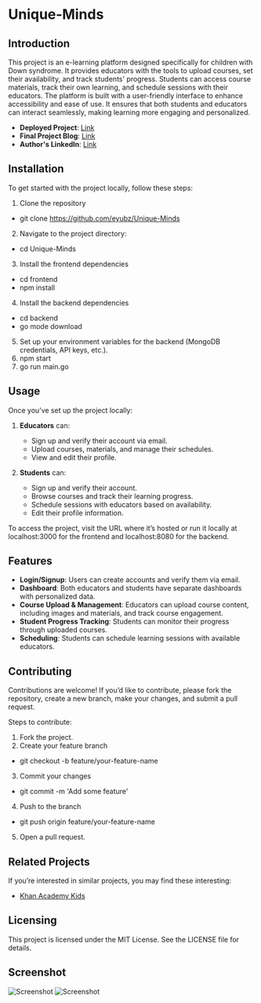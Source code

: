 # **Unique-Minds**

## **Introduction**

This project is an e-learning platform designed specifically for children with Down syndrome. It provides educators with the tools to upload courses, set their availability, and track students' progress. Students can access course materials, track their own learning, and schedule sessions with their educators. The platform is built with a user-friendly interface to enhance accessibility and ease of use. It ensures that both students and educators can interact seamlessly, making learning more engaging and personalized.

- **Deployed Project**: [Link](https://unique-minds.vercel.app/)
- **Final Project Blog**: [Link](https://medium.com/@eyerusalembezu15/my-journey-in-building-unique-minds-an-e-learning-platform-for-children-with-down-syndrome-e4d49bc8b456)
- **Author's LinkedIn**: [Link](https://www.linkedin.com/in/eybz)

## **Installation**

To get started with the project locally, follow these steps:

1.  Clone the repository

- git clone https://github.com/eyubz/Unique-Minds

2.  Navigate to the project directory:

- cd Unique-Minds

3.  Install the frontend dependencies

- cd frontend
- npm install

4. Install the backend dependencies

- cd backend
- go mode download

5.  Set up your environment variables for the backend (MongoDB credentials, API keys, etc.).
6.  npm start
7.  go run main.go

## **Usage**

Once you’ve set up the project locally:

1.  **Educators** can:

    - Sign up and verify their account via email.
    - Upload courses, materials, and manage their schedules.
    - View and edit their profile.

2.  **Students** can:

    - Sign up and verify their account.
    - Browse courses and track their learning progress.
    - Schedule sessions with educators based on availability.
    - Edit their profile information.

To access the project, visit the URL where it’s hosted or run it locally at localhost:3000 for the frontend and localhost:8080 for the backend.

## **Features**

- **Login/Signup**: Users can create accounts and verify them via email.
- **Dashboard**: Both educators and students have separate dashboards with personalized data.
- **Course Upload & Management**: Educators can upload course content, including images and materials, and track course engagement.
- **Student Progress Tracking**: Students can monitor their progress through uploaded courses.
- **Scheduling**: Students can schedule learning sessions with available educators.

## **Contributing**

Contributions are welcome! If you’d like to contribute, please fork the repository, create a new branch, make your changes, and submit a pull request.

Steps to contribute:

1.  Fork the project.
2.  Create your feature branch

- git checkout -b feature/your-feature-name

3.  Commit your changes

- git commit -m 'Add some feature'

4.  Push to the branch

- git push origin feature/your-feature-name

5.  Open a pull request.

## **Related Projects**

If you’re interested in similar projects, you may find these interesting:

- [Khan Academy Kids](https://learn.khanacademy.org/khan-academy-kids/)

## **Licensing**

This project is licensed under the MIT License. See the LICENSE file for details.

## **Screenshot**

![Screenshot](https://github.com/eyubz/Unique-Minds/docs/img.png)
![Screenshot](https://github.com/eyubz/Unique-Minds/docs/img1.png)
